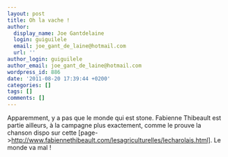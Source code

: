 ```yaml
---
layout: post
title: Oh la vache !
author:
  display_name: Joe Gantdelaine
  login: guiguilele
  email: joe_gant_de_laine@hotmail.com
  url: ''
author_login: guiguilele
author_email: joe_gant_de_laine@hotmail.com
wordpress_id: 886
date: '2011-08-20 17:39:44 +0200'
categories: []
tags: []
comments: []
---
```

Apparemment, y a pas que le monde qui est stone. Fabienne Thibeault est partie ailleurs, à la campagne plus exactement, comme le prouve la chanson dispo sur cette [page->http://www.fabiennethibeault.com/lesagriculturelles/lecharolais.html]. Le monde va mal !
